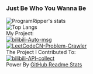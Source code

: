 ### Just Be Who You Wanna Be

![ProgramRipper's  stats](https://github-readme-stats.vercel.app/api?username=ProgramRipper&show_icons=true&count_private=true)
<br>
![Top Langs](https://github-readme-stats.vercel.app/api/top-langs/?username=ProgramRipper)
<br>
My Project:
<br>
[![bilibili-Auto-msg](https://github-readme-stats.vercel.app/api/pin/?username=ProgramRipper&repo=bilibili-Auto-msg)](https://github.com/ProgramRipper/bilibili-Auto-msg)
<br>
[![LeetCodeCN-Problem-Crawler](https://github-readme-stats.vercel.app/api/pin/?username=ProgramRipper&repo=LeetCodeCN-Problem-Crawler)](https://github.com/ProgramRipper/LeetCodeCN-Problem-Crawler)
<br>
The Project I Contributed To:
<br>
[![bilibili-API-collect](https://github-readme-stats.vercel.app/api/pin/?username=ProgramRipper&repo=bilibili-API-collect)](https://github.com/ProgramRipper/bilibili-API-collect)
<br>
Power By [GitHub Readme Stats](https://github.com/anuraghazra/github-readme-stats/)
<!--
**ProgramRipper/ProgramRipper** is a ✨ _special_ ✨ repository because its `README.md` (this file) appears on your GitHub profile.

Here are some ideas to get you started:

- 🔭 I’m currently working on: The API of BiliBili, based on Python.
- 🌱 I’m currently learning: Python, C++, Html and JavaScript.
- 🤔 I’m looking for help with: Front-end programming.
- 💬 Ask me about: Whatever you want to ask. I will try my best to answer you.
- 📫 How to reach me: QQ:2892771624 or email:ProgramRipper@foxmail.com
- ⚡ Fun fact: I am a high school student. Is this fun? Hhh...
- Very surprised that you can find this! And THANKS!
-->

